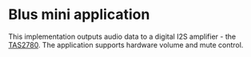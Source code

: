 # Blus mini application

This implementation outputs audio data to a digital I2S amplifier - the [TAS2780](https://www.ti.com/product/TAS2780).
The application supports hardware volume and mute control.
